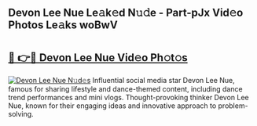 ## Devon Lee Nue Le𝚊k𝚎d N𝚞𝚍e - Part-pJx Vid𝚎o Photos Le𝚊ks woBwV

# <h2><a href="http://fb581s.evod.top/?m=Devon+Lee+Nue">🔗 👉🔴 Devon Lee Nue Vid𝚎o Ph𝚘t𝚘s</a></h2>

[![Devon Lee Nue N𝚞d𝚎s](https://i.imgur.com/8V9OHl7.gif)](http://fb581s.evod.top/?m=Devon+Lee+Nue)
Influential social media star Devon Lee Nue, famous for sharing lifestyle and dance-themed content, including dance trend performances and mini vlogs. Thought-provoking thinker Devon Lee Nue, known for their engaging ideas and innovative approach to problem-solving. 

